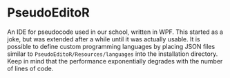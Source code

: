 # PseudoEditoR
An IDE for pseudocode used in our school, written in WPF. This started as a joke, but was extended after a while until it was actually
usable. It is possible to define custom programming languages by placing JSON files similar to `PseudoEditoR/Resources/languages` into
the installation directory. Keep in mind that the performance exponentially degrades with the number of lines of code.
